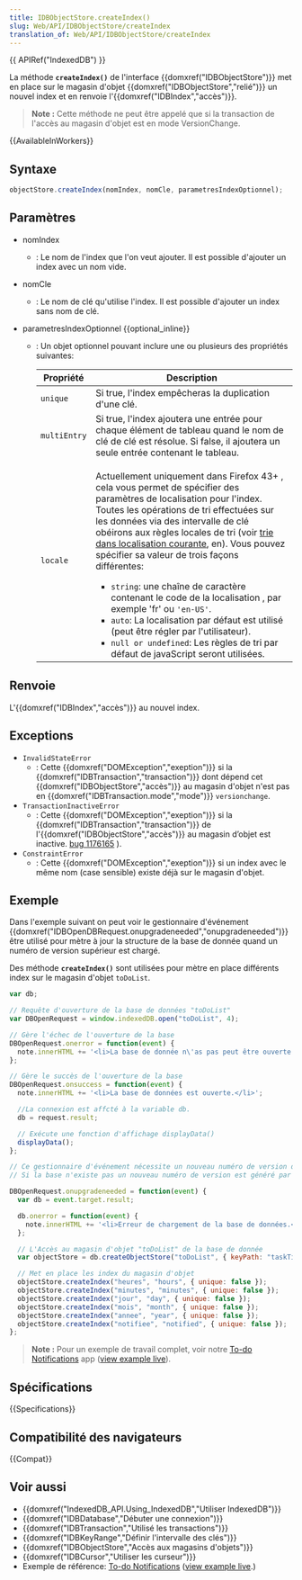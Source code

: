 ```yaml
---
title: IDBObjectStore.createIndex()
slug: Web/API/IDBObjectStore/createIndex
translation_of: Web/API/IDBObjectStore/createIndex
---
```


{{ APIRef("IndexedDB") }}

La méthode **`createIndex()`** de l'interface {{domxref("IDBObjectStore")}} met en place sur le magasin d'objet {{domxref("IDBObjectStore","relié")}} un nouvel index et en renvoie l'{{domxref("IDBIndex","accès")}}.

> **Note :** Cette méthode ne peut être appelé que si la transaction de l'accès au magasin d'objet est en mode VersionChange.

{{AvailableInWorkers}}

## Syntaxe

```js
objectStore.createIndex(nomIndex, nomCle, parametresIndexOptionnel);
```

## Paramètres

- nomIndex
  - : Le nom de l'index que l'on veut ajouter. Il est possible d'ajouter un index avec un nom vide.
- nomCle
  - : Le nom de clé qu'utilise l'index. Il est possible d'ajouter un index sans nom de clé.
- parametresIndexOptionnel {{optional_inline}}

  - : Un objet optionnel pouvant inclure une ou plusieurs des propriétés suivantes:

    <table class="standard-table">
      <thead>
        <tr>
          <th scope="col">Propriété</th>
          <th scope="col">Description</th>
        </tr>
      </thead>
      <tbody>
        <tr>
          <td><code>unique</code></td>
          <td>Si true, l'index empêcheras la duplication d'une clé.</td>
        </tr>
        <tr>
          <td><code>multiEntry</code></td>
          <td>
            Si true, l'index ajoutera une entrée pour chaque élément de tableau
            quand le nom de clé de clé est résolue. Si false, il ajoutera un seule
            entrée contenant le tableau.
          </td>
        </tr>
        <tr>
          <td><code>locale</code></td>
          <td>
            <p>
              Actuellement uniquement dans Firefox 43+ , cela vous permet de
              spécifier des paramètres de localisation pour l'index. Toutes les
              opérations de tri effectuées sur les données via des intervalle de clé
              obéirons aux règles locales de tri (voir
              <a
                href="/en-US/docs/Web/API/IndexedDB_API/Using_IndexedDB#Locale-aware_sorting"
                >trie dans localisation courante</a
              >, en). Vous pouvez spécifier sa valeur de trois façons différentes:
            </p>
            <ul>
              <li>
                <code>string</code>: une chaîne de caractère contenant le code de la
                localisation , par exemple 'fr' ou <code>'en-US'</code>.
              </li>
              <li>
                <code>auto</code>: La localisation par défaut est utilisé (peut être
                régler par l'utilisateur).
              </li>
              <li>
                <code>null or undefined</code>: Les règles de tri par défaut de
                javaScript seront utilisées.
              </li>
            </ul>
          </td>
        </tr>
      </tbody>
    </table>

## Renvoie

L'{{domxref("IDBIndex","accès")}} au nouvel index.

## Exceptions

- `InvalidStateError`
  - : Cette {{domxref("DOMException","exeption")}} si la {{domxref("IDBTransaction","transaction")}} dont dépend cet {{domxref("IDBObjectStore","accès")}} au magasin d'objet n'est pas en {{domxref("IDBTransaction.mode","mode")}} `versionchange`.
- `TransactionInactiveError`
  - : Cette {{domxref("DOMException","exeption")}} si la {{domxref("IDBTransaction","transaction")}} de l'{{domxref("IDBObjectStore","accès")}} au magasin d’objet est inactive.
    [bug 1176165](https://bugzilla.mozilla.org/show_bug.cgi?id=1176165) ).
- `ConstraintError`
  - : Cette {{domxref("DOMException","exeption")}} si un index avec le même nom (case sensible) existe déjà sur le magasin d'objet.

## Exemple

Dans l'exemple suivant on peut voir le gestionnaire d'événement {{domxref("IDBOpenDBRequest.onupgradeneeded","onupgradeneeded")}} être utilisé pour mètre à jour la structure de la base de donnée quand un numéro de version supérieur est chargé.

Des méthode **`createIndex()`** sont utilisées pour mètre en place différents index sur le magasin d'objet `toDoList`.

```js
var db;

// Requête d'ouverture de la base de données "toDoList"
var DBOpenRequest = window.indexedDB.open("toDoList", 4);

// Gère l'échec de l'ouverture de la base
DBOpenRequest.onerror = function(event) {
  note.innerHTML += '<li>La base de donnée n\'as pas peut être ouverte.</li>';
};

// Gère le succès de l'ouverture de la base
DBOpenRequest.onsuccess = function(event) {
  note.innerHTML += '<li>La base de données est ouverte.</li>';

  //La connexion est affcté à la variable db.
  db = request.result;

  // Exécute une fonction d'affichage displayData()
  displayData();
};

// Ce gestionnaire d'événement nécessite un nouveau numéro de version de la basse de données.
// Si la base n'existe pas un nouveau numéro de version est généré par la méthode d'ouverture de connexion window.indexDB.open .

DBOpenRequest.onupgradeneeded = function(event) {
  var db = event.target.result;

  db.onerror = function(event) {
    note.innerHTML += '<li>Erreur de chargement de la base de données.</li>';
  };

  // L'Accès au magasin d'objet "toDoList" de la base de donnée
  var objectStore = db.createObjectStore("toDoList", { keyPath: "taskTitle" });

  // Met en place les index du magasin d'objet
  objectStore.createIndex("heures", "hours", { unique: false });
  objectStore.createIndex("minutes", "minutes", { unique: false });
  objectStore.createIndex("jour", "day", { unique: false });
  objectStore.createIndex("mois", "month", { unique: false });
  objectStore.createIndex("annee", "year", { unique: false });
  objectStore.createIndex("notifiee", "notified", { unique: false });
};
```

> **Note :** Pour un exemple de travail complet, voir notre [To-do Notifications](https://github.com/mdn/dom-examples/tree/main/to-do-notifications) app ([view example live](https://mdn.github.io/dom-examples/to-do-notifications/)).

## Spécifications

{{Specifications}}

## Compatibilité des navigateurs

{{Compat}}

## Voir aussi

- {{domxref("IndexedDB_API.Using_IndexedDB","Utiliser IndexedDB")}}
- {{domxref("IDBDatabase","Débuter une connexion")}}
- {{domxref("IDBTransaction","Utilisé les transactions")}}
- {{domxref("IDBKeyRange","Définir l'intervalle des clés")}}
- {{domxref("IDBObjectStore","Accès aux magasins d'objets")}}
- {{domxref("IDBCursor","Utiliser les curseur")}}
- Exemple de référence: [To-do Notifications](https://github.com/mdn/dom-examples/tree/main/to-do-notifications) ([view example live](https://mdn.github.io/dom-examples/to-do-notifications/).)

